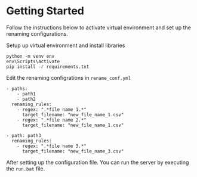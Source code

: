 # Getting Started

Follow the instructions below to activate virtual environment and set up the renaming configurations.

Setup up virtual environment and install libraries
```
python -m venv env
env\Scripts\activate
pip install -r requirements.txt
```

Edit the renaming configrations in `rename_conf.yml`
```
- paths: 
    - path1
    - path2
  renaming_rules:
    - regex: ".*file name 1.*"
      target_filename: "new_file_name_1.csv"
    - regex: ".*file name 2.*"
      target_filename: "new_file_name_1.csv"

- path: path3
  renaming_rules:
    - regex: ".*file name 3.*"
      target_filename: "new_file_name_3.csv"
```

After setting up the configuration file. You can run the server by executing the `run.bat` file.
